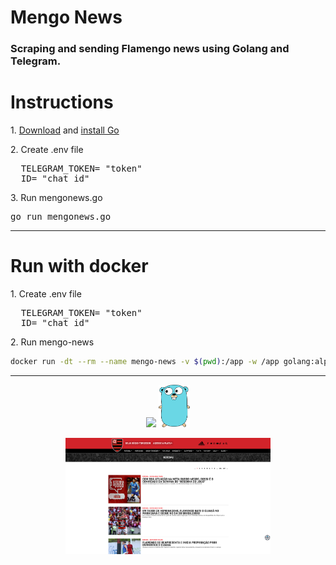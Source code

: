 # Mengo News

### Scraping and sending Flamengo news using Golang and Telegram.

# Instructions
<p>1. <a href="https://go.dev/dl/">Download</a> and <a href="https://go.dev/doc/install">install Go</a>
<p>2. Create .env file 
<pre>
  TELEGRAM_TOKEN= "token"
  ID= "chat_id"
</pre>
</p>  
<p>3. Run mengonews.go <pre>go run mengonews.go</pre></p>

---

# Run with docker
<p>1. Create .env file
<pre>
  TELEGRAM_TOKEN= "token"
  ID= "chat_id"
</pre>
</p>

<p>2. Run mengo-news 
  
```bash
docker run -dt --rm --name mengo-news -v $(pwd):/app -w /app golang:alpine go build -v && ./mengo-news
```
</p>

---
 
<div align="center">
  <img src="./assets/example.gif" width="20%">
  <img src="./assets/go.png" width="10%">
  <p><img align="center" src="./assets/flamengo-news.png" width="65%"></p>
</div>
